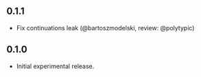 ## 0.1.1 

* Fix continuations leak (@bartoszmodelski, review: @polytypic)

## 0.1.0

* Initial experimental release.